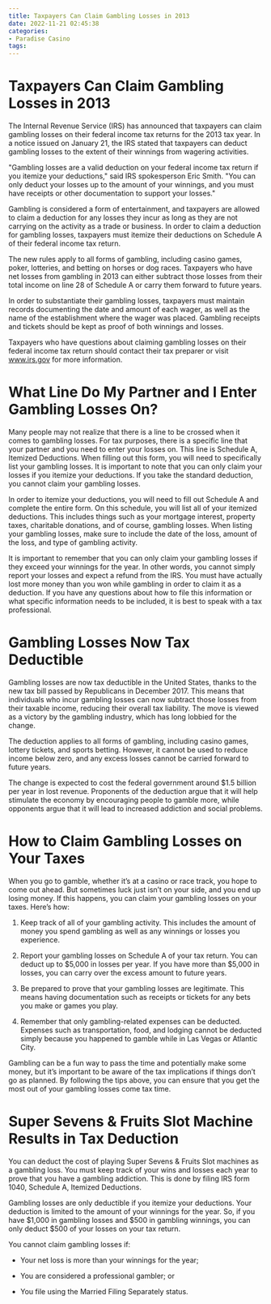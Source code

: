 ```yaml
---
title: Taxpayers Can Claim Gambling Losses in 2013
date: 2022-11-21 02:45:38
categories:
- Paradise Casino
tags:
---
```



#  Taxpayers Can Claim Gambling Losses in 2013

The Internal Revenue Service (IRS) has announced that taxpayers can claim gambling losses on their federal income tax returns for the 2013 tax year. In a notice issued on January 21, the IRS stated that taxpayers can deduct gambling losses to the extent of their winnings from wagering activities.

"Gambling losses are a valid deduction on your federal income tax return if you itemize your deductions," said IRS spokesperson Eric Smith. "You can only deduct your losses up to the amount of your winnings, and you must have receipts or other documentation to support your losses."

Gambling is considered a form of entertainment, and taxpayers are allowed to claim a deduction for any losses they incur as long as they are not carrying on the activity as a trade or business. In order to claim a deduction for gambling losses, taxpayers must itemize their deductions on Schedule A of their federal income tax return.

The new rules apply to all forms of gambling, including casino games, poker, lotteries, and betting on horses or dog races. Taxpayers who have net losses from gambling in 2013 can either subtract those losses from their total income on line 28 of Schedule A or carry them forward to future years.

In order to substantiate their gambling losses, taxpayers must maintain records documenting the date and amount of each wager, as well as the name of the establishment where the wager was placed. Gambling receipts and tickets should be kept as proof of both winnings and losses.

Taxpayers who have questions about claiming gambling losses on their federal income tax return should contact their tax preparer or visit www.irs.gov for more information.

#  What Line Do My Partner and I Enter Gambling Losses On?

Many people may not realize that there is a line to be crossed when it comes to gambling losses. For tax purposes, there is a specific line that your partner and you need to enter your losses on. This line is Schedule A, Itemized Deductions. When filling out this form, you will need to specifically list your gambling losses. It is important to note that you can only claim your losses if you itemize your deductions. If you take the standard deduction, you cannot claim your gambling losses.

In order to itemize your deductions, you will need to fill out Schedule A and complete the entire form. On this schedule, you will list all of your itemized deductions. This includes things such as your mortgage interest, property taxes, charitable donations, and of course, gambling losses. When listing your gambling losses, make sure to include the date of the loss, amount of the loss, and type of gambling activity.

It is important to remember that you can only claim your gambling losses if they exceed your winnings for the year. In other words, you cannot simply report your losses and expect a refund from the IRS. You must have actually lost more money than you won while gambling in order to claim it as a deduction. If you have any questions about how to file this information or what specific information needs to be included, it is best to speak with a tax professional.

#  Gambling Losses Now Tax Deductible

Gambling losses are now tax deductible in the United States, thanks to the new tax bill passed by Republicans in December 2017. This means that individuals who incur gambling losses can now subtract those losses from their taxable income, reducing their overall tax liability. The move is viewed as a victory by the gambling industry, which has long lobbied for the change.

The deduction applies to all forms of gambling, including casino games, lottery tickets, and sports betting. However, it cannot be used to reduce income below zero, and any excess losses cannot be carried forward to future years.

The change is expected to cost the federal government around $1.5 billion per year in lost revenue. Proponents of the deduction argue that it will help stimulate the economy by encouraging people to gamble more, while opponents argue that it will lead to increased addiction and social problems.

#  How to Claim Gambling Losses on Your Taxes

When you go to gamble, whether it’s at a casino or race track, you hope to come out ahead. But sometimes luck just isn’t on your side, and you end up losing money. If this happens, you can claim your gambling losses on your taxes. Here’s how:

1. Keep track of all of your gambling activity. This includes the amount of money you spend gambling as well as any winnings or losses you experience.

2. Report your gambling losses on Schedule A of your tax return. You can deduct up to $5,000 in losses per year. If you have more than $5,000 in losses, you can carry over the excess amount to future years.

3. Be prepared to prove that your gambling losses are legitimate. This means having documentation such as receipts or tickets for any bets you make or games you play.

4. Remember that only gambling-related expenses can be deducted. Expenses such as transportation, food, and lodging cannot be deducted simply because you happened to gamble while in Las Vegas or Atlantic City.

Gambling can be a fun way to pass the time and potentially make some money, but it’s important to be aware of the tax implications if things don’t go as planned. By following the tips above, you can ensure that you get the most out of your gambling losses come tax time.

#  Super Sevens & Fruits Slot Machine Results in Tax Deduction

You can deduct the cost of playing Super Sevens & Fruits Slot machines as a gambling loss. You must keep track of your wins and losses each year to prove that you have a gambling addiction. This is done by filing IRS form 1040, Schedule A, Itemized Deductions.

Gambling losses are only deductible if you itemize your deductions. Your deduction is limited to the amount of your winnings for the year. So, if you have $1,000 in gambling losses and $500 in gambling winnings, you can only deduct $500 of your losses on your tax return.

You cannot claim gambling losses if:

* Your net loss is more than your winnings for the year;

* You are considered a professional gambler; or

* You file using the Married Filing Separately status.